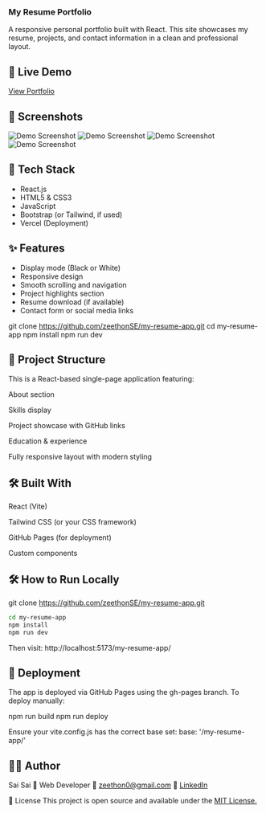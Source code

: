 ### My Resume Portfolio

A responsive personal portfolio built with React. This site showcases my resume, projects, and contact information in a clean and professional layout.


## 🚀 Live Demo

[View Portfolio](https://zeethonse.github.io/my-resume-app/)

## 📸 Screenshots

![Demo Screenshot](./assets/ssResume-lg-black.png)
![Demo Screenshot](./assets/ssResume-lg-white.png)
![Demo Screenshot](./assets/ssResume-sm-black.png)
![Demo Screenshot](./assets/ssResume-sm-white.png)


## 🔧 Tech Stack

- React.js
- HTML5 & CSS3
- JavaScript
- Bootstrap (or Tailwind, if used)
- Vercel (Deployment)


## ✨ Features

- Display mode (Black or White)
- Responsive design
- Smooth scrolling and navigation
- Project highlights section
- Resume download (if available)
- Contact form or social media links



git clone https://github.com/zeethonSE/my-resume-app.git
cd my-resume-app
npm install
npm run dev

## 📂 Project Structure

This is a React-based single-page application featuring:

About section

Skills display

Project showcase with GitHub links

Education & experience

Fully responsive layout with modern styling


## 🛠️ Built With

React (Vite)

Tailwind CSS (or your CSS framework)

GitHub Pages (for deployment)

Custom components


## 🛠 How to Run Locally

git clone https://github.com/zeethonSE/my-resume-app.git

```bash
cd my-resume-app
npm install
npm run dev
```

Then visit: http://localhost:5173/my-resume-app/


## 🚀 Deployment

The app is deployed via GitHub Pages using the gh-pages branch. To deploy manually:

npm run build
npm run deploy

Ensure your vite.config.js has the correct base set:
base: '/my-resume-app/'


## 🙋‍♂️ Author

Sai Sai
💼 Web Developer
📧 zeethon0@gmail.com
🔗 [LinkedIn](https://linkedin.com/in/ssaiwd25)


📄 License
This project is open source and available under the [MIT License.](MIT-LICENSE)